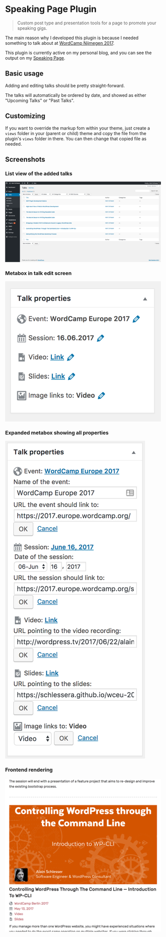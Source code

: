 # Speaking Page Plugin

> Custom post type and presentation tools for a page to promote your speaking gigs.

The main reason why I developed this plugin is because I needed something to talk about at [WordCamp Nijmegen 2017](https://2017.nijmegen.wordcamp.org/session/oop-plugin-development-basics/).

This plugin is currently active on my personal blog, and you can see the output on my [Speaking Page](https://www.alainschlesser.com/speaking/).

## Basic usage

Adding and editing talks should be pretty straight-forward.

The talks will automatically be ordered by date, and showed as either "Upcoming Talks" or "Past Talks".

## Customizing

If you want to override the markup fom within your theme, just create a `views` folder in your (parent or child) theme and copy the file from the plugin's `views` folder in there. You can then change that copied file as needed.

## Screenshots

### List view of the added talks

![List view of the added talks](/assets/images/screenshot-1.png)

### Metabox in talk edit screen

![Metabox in talk edit screen](/assets/images/screenshot-2.png)

### Expanded metabox showing all properties

![Expanded metabox showing all properties](/assets/images/screenshot-3.png)

### Frontend rendering

![Frontend rendering](/assets/images/screenshot-4.png)
